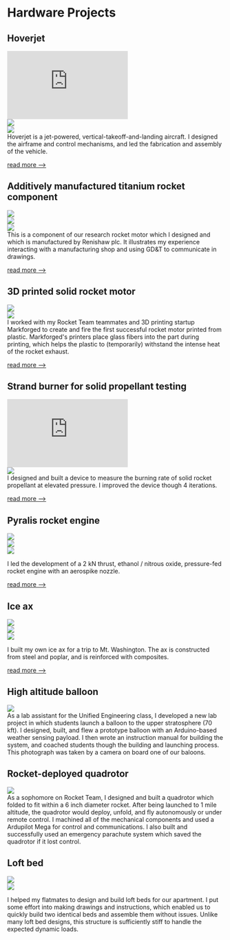 # Hardware Projects

## Hoverjet
<div class="proj_image_row">
    <div class="proj_image_row_image_container"><iframe width="280" height="158" src="https://www.youtube.com/embed/Ia_bQmQX-PA?rel=0&amp;showinfo=0" frameborder="0" allowfullscreen></iframe></div>
    <div class="proj_image_row_image_container"><img src="../assets/images/hoverjet/hoverjet_3_view.png"></div>
    <div class="proj_image_row_image_container"><img src="../assets/images/hoverjet/jet_vane_units.jpg"></div>
</div>
Hoverjet is a jet-powered, vertical-takeoff-and-landing aircraft. I designed the airframe and control mechanisms, and led the fabrication and assembly of the vehicle.

[read more -->](project_pages/hoverjet.md)

## Additively manufactured titanium rocket component
<div class="proj_image_row">
    <div class="proj_image_row_image_container"><img src="../assets/images/nozzle_adapter/FF-TC-01-101-adapter-to-flight-nozzle-2019-03-21T1454.svg"></div>
    <div class="proj_image_row_image_container"><img src="../assets/images/nozzle_adapter/sintering.jpg"></div>
    <div class="proj_image_row_image_container"><img src="../assets/images/nozzle_adapter/parts.png"></div>
</div>
This is a component of our research rocket motor which I designed and which is manufactured by Renishaw plc. It illustrates my experience interacting with a manufacturing shop and using GD&T to communicate in drawings.

[read more -->](project_pages/nozzle_adapter.md)


## 3D printed solid rocket motor
<div class="proj_image_row">
    <div class="proj_image_row_image_container"><img src="../assets/images/plastic_rocket/plastic-rocket-2017-04-212-pixel-1.png"></div>
    <div class="proj_image_row_image_container"><img src="../assets/images/plastic_rocket/diamonds.jpg"></div>
</div>
I worked with my Rocket Team teammates and 3D printing startup Markforged to create and fire the first successful rocket motor printed from plastic. Markforged's printers place glass fibers into the part during printing, which helps the plastic to (temporarily) withstand the intense heat of the rocket exhaust.

[read more -->](http://rocketry.mit.edu/2017/04/100-3d-printed-solid-rocket-motor/) 

## Strand burner for solid propellant testing
<div class="proj_image_row">
    <div class="proj_image_row_image_container"><iframe width="280" height="158" src="https://www.youtube.com/embed/Mh8e3psMqQU?rel=0&amp;showinfo=0" frameborder="0" allowfullscreen></iframe></div>
    <div class="proj_image_row_image_container"><img src="../assets/images/firefly/strand_burner_subsystems.png"></div>
</div>
I designed and built a device to measure the burning rate of solid rocket propellant at elevated pressure. I improved the device though 4 iterations.

[read more -->](project_pages/strand_burner.md)

## Pyralis rocket engine
<div class="proj_image_row">
    <div class="proj_image_row_image_container"><img src="../assets/images/pyralis/engine_components.png"></div>
    <div class="proj_image_row_image_container"><img src="../assets/images/pyralis/nozzle.png"></div>
    <div class="proj_image_row_image_container"><img src="../assets/images/pyralis/n2o_ignition.png"></div>
</div>

I led the development of a 2 kN thrust, ethanol / nitrous oxide, pressure-fed rocket engine with an aerospike nozzle.

[read more -->](project_pages/pyralis.md)


## Ice ax
<div class="proj_image_row">
    <div class="proj_image_row_image_container"><img src="../assets/images/ice_ax/sketch1.jpg"></div>
    <div class="proj_image_row_image_container"><img src="../assets/images/ice_ax/head_pins.jpg"></div>
    <div class="proj_image_row_image_container"><img src="../assets/images/ice_ax/vac_bag.jpg"></div>
</div>

I built my own ice ax for a trip to Mt. Washington. The ax is constructed from steel and poplar, and is reinforced with composites.

[read more -->](project_pages/ice_ax.md)


## High altitude balloon
<div class="proj_outer">
    <div class="proj_image_div"><img src="../assets/images/unified_balloon.bmp"></div>
    <div class="proj_text">
As a lab assistant for the Unified Engineering class, I developed a new lab project in which students launch a balloon to the upper stratosphere (70 kft). I designed, built, and flew a prototype balloon with an Arduino-based weather sensing payload. I then wrote an instruction manual for building the system, and coached students though the building and launching process. This photograph was taken by a camera on board one of our baloons.
    </div>
</div>


## Rocket-deployed quadrotor
<div class="proj_outer">
    <div class="proj_image_div"><img src="../assets/images/rt_quad.jpg"></div>
    <div class="proj_text">
As a sophomore on Rocket Team, I designed and built a quadrotor which folded to fit within a 6 inch diameter rocket. After being launched to 1 mile altitude, the quadrotor would deploy, unfold, and fly autonomously or under remote control. I machined all of the mechanical components and used a Ardupilot Mega for control and communications. I also built and successfully used an emergency parachute system which saved the quadrotor if it lost control.
    </div>
</div>

## Loft bed
<div class="proj_image_row">
    <div class="proj_image_row_image_container"><img src="../assets/images/loft_bed_exploded_drawing.svg"></div>
    <div class="proj_image_row_image_container"><img src="../assets/images/loft_bed_in_room.jpg"></div>
</div>

I helped my flatmates to design and build loft beds for our apartment. I put some effort into making drawings and instructions, which enabled us to quickly build two identical beds and assemble them without issues. Unlike many loft bed designs, this structure is sufficiently stiff to handle the expected dynamic loads.
